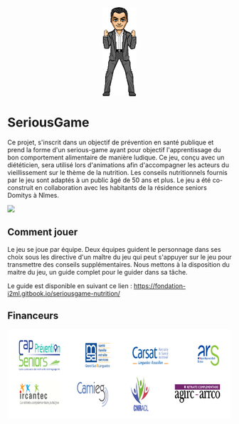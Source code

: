 <div style="text-align:center">
  <img src="./img/impacts/success.png" height="200"/>
</div>

# SeriousGame

Ce projet, s'inscrit dans un objectif de prévention en santé publique et prend la forme d'un serious-game ayant pour objectif l'apprentissage du bon comportement alimentaire de manière ludique. Ce jeu, conçu avec un diététicien, sera utilisé lors d'animations afin d'accompagner les acteurs du vieillissement sur le thème de la nutrition. Les conseils nutritionnels fournis par le jeu sont adaptés à un public âgé de 50 ans et plus. Le jeu a été co-construit en collaboration avec les habitants de la résidence seniors Domitys à Nîmes.

[![](https://img.shields.io/github/stars/i2ml/SeriousGame.svg?label=Stars&style=social)](https://github.com/i2ml/SeriousGame)

## Comment jouer

Le jeu se joue par équipe. Deux équipes guident le personnage dans ses choix sous les directive d'un maître du jeu qui peut s'appuyer sur le jeu pour transmettre des conseils supplémentaires. Nous mettons à la disposition du maitre du jeu, un guide complet pour le guider dans sa tâche.

Le guide est disponible en suivant ce lien : https://fondation-i2ml.gitbook.io/seriousgame-nutrition/

## Financeurs

<div style="text-align:center">
  <img src="./img/logos.jpg" height="200"/>
</div>
